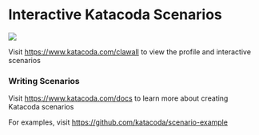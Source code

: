 # Interactive Katacoda Scenarios

[![](http://shields.katacoda.com/katacoda/clawall/count.svg)](https://www.katacoda.com/clawall "Get your profile on Katacoda.com")

Visit https://www.katacoda.com/clawall to view the profile and interactive scenarios

### Writing Scenarios
Visit https://www.katacoda.com/docs to learn more about creating Katacoda scenarios

For examples, visit https://github.com/katacoda/scenario-example
